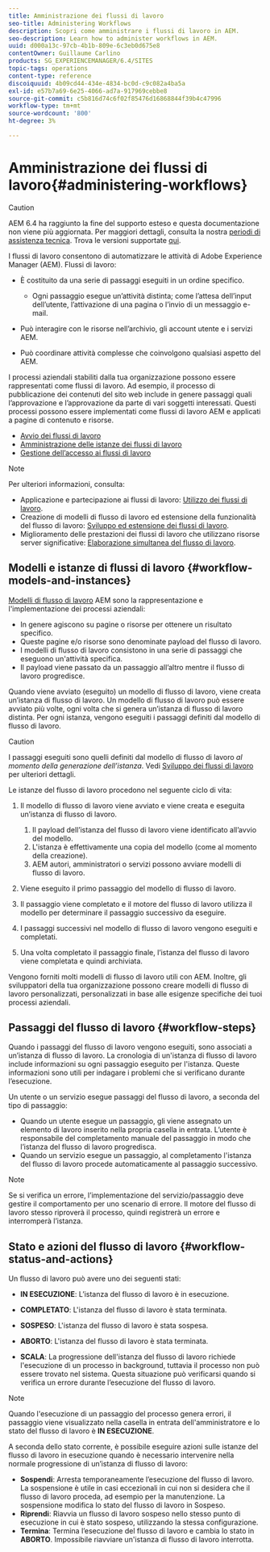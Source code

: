 ```yaml
---
title: Amministrazione dei flussi di lavoro
seo-title: Administering Workflows
description: Scopri come amministrare i flussi di lavoro in AEM.
seo-description: Learn how to administer workflows in AEM.
uuid: d000a13c-97cb-4b1b-809e-6c3eb0d675e8
contentOwner: Guillaume Carlino
products: SG_EXPERIENCEMANAGER/6.4/SITES
topic-tags: operations
content-type: reference
discoiquuid: 4b09cd44-434e-4834-bc0d-c9c082a4ba5a
exl-id: e57b7a69-6e25-4066-ad7a-917969cebbe8
source-git-commit: c5b816d74c6f02f85476d16868844f39b4c47996
workflow-type: tm+mt
source-wordcount: '800'
ht-degree: 3%

---
```


# Amministrazione dei flussi di lavoro{#administering-workflows}

>[!CAUTION]
>
>AEM 6.4 ha raggiunto la fine del supporto esteso e questa documentazione non viene più aggiornata. Per maggiori dettagli, consulta la nostra [periodi di assistenza tecnica](https://helpx.adobe.com/it/support/programs/eol-matrix.html). Trova le versioni supportate [qui](https://experienceleague.adobe.com/docs/).

I flussi di lavoro consentono di automatizzare le attività di Adobe Experience Manager (AEM). Flussi di lavoro:

* È costituito da una serie di passaggi eseguiti in un ordine specifico.

   * Ogni passaggio esegue un’attività distinta; come l’attesa dell’input dell’utente, l’attivazione di una pagina o l’invio di un messaggio e-mail.

* Può interagire con le risorse nell’archivio, gli account utente e i servizi AEM.
* Può coordinare attività complesse che coinvolgono qualsiasi aspetto del AEM.

I processi aziendali stabiliti dalla tua organizzazione possono essere rappresentati come flussi di lavoro. Ad esempio, il processo di pubblicazione dei contenuti del sito web include in genere passaggi quali l’approvazione e l’approvazione da parte di vari soggetti interessati. Questi processi possono essere implementati come flussi di lavoro AEM e applicati a pagine di contenuto e risorse.

* [Avvio dei flussi di lavoro](/help/sites-administering/workflows-starting.md)
* [Amministrazione delle istanze dei flussi di lavoro](/help/sites-administering/workflows-administering.md)
* [Gestione dell’accesso ai flussi di lavoro](/help/sites-administering/workflows-managing.md)

>[!NOTE]
>
>Per ulteriori informazioni, consulta:
>
>* Applicazione e partecipazione ai flussi di lavoro: [Utilizzo dei flussi di lavoro](/help/sites-authoring/workflows.md).
>* Creazione di modelli di flusso di lavoro ed estensione della funzionalità del flusso di lavoro: [Sviluppo ed estensione dei flussi di lavoro](/help/sites-developing/workflows.md).
>* Miglioramento delle prestazioni dei flussi di lavoro che utilizzano risorse server significative: [Elaborazione simultanea del flusso di lavoro](/help/sites-deploying/configuring-performance.md#concurrent-workflow-processing).
>


## Modelli e istanze di flussi di lavoro {#workflow-models-and-instances}

[Modelli di flusso di lavoro](/help/sites-developing/workflows.md#model) AEM sono la rappresentazione e l&#39;implementazione dei processi aziendali:

* In genere agiscono su pagine o risorse per ottenere un risultato specifico.
* Queste pagine e/o risorse sono denominate payload del flusso di lavoro.
* I modelli di flusso di lavoro consistono in una serie di passaggi che eseguono un&#39;attività specifica.
* Il payload viene passato da un passaggio all’altro mentre il flusso di lavoro progredisce.

Quando viene avviato (eseguito) un modello di flusso di lavoro, viene creata un’istanza di flusso di lavoro. Un modello di flusso di lavoro può essere avviato più volte, ogni volta che si genera un’istanza di flusso di lavoro distinta. Per ogni istanza, vengono eseguiti i passaggi definiti dal modello di flusso di lavoro.

>[!CAUTION]
>
>I passaggi eseguiti sono quelli definiti dal modello di flusso di lavoro *al momento della generazione dell’istanza*. Vedi [Sviluppo dei flussi di lavoro](/help/sites-developing/workflows.md#model) per ulteriori dettagli.

Le istanze del flusso di lavoro procedono nel seguente ciclo di vita:

1. Il modello di flusso di lavoro viene avviato e viene creata e eseguita un’istanza di flusso di lavoro.

   1. Il payload dell’istanza del flusso di lavoro viene identificato all’avvio del modello.
   1. L&#39;istanza è effettivamente una copia del modello (come al momento della creazione).
   1. AEM autori, amministratori o servizi possono avviare modelli di flusso di lavoro.

1. Viene eseguito il primo passaggio del modello di flusso di lavoro.
1. Il passaggio viene completato e il motore del flusso di lavoro utilizza il modello per determinare il passaggio successivo da eseguire.
1. I passaggi successivi nel modello di flusso di lavoro vengono eseguiti e completati.
1. Una volta completato il passaggio finale, l’istanza del flusso di lavoro viene completata e quindi archiviata.

Vengono forniti molti modelli di flusso di lavoro utili con AEM. Inoltre, gli sviluppatori della tua organizzazione possono creare modelli di flusso di lavoro personalizzati, personalizzati in base alle esigenze specifiche dei tuoi processi aziendali.

## Passaggi del flusso di lavoro {#workflow-steps}

Quando i passaggi del flusso di lavoro vengono eseguiti, sono associati a un’istanza di flusso di lavoro. La cronologia di un&#39;istanza di flusso di lavoro include informazioni su ogni passaggio eseguito per l&#39;istanza. Queste informazioni sono utili per indagare i problemi che si verificano durante l’esecuzione.

Un utente o un servizio esegue passaggi del flusso di lavoro, a seconda del tipo di passaggio:

* Quando un utente esegue un passaggio, gli viene assegnato un elemento di lavoro inserito nella propria casella in entrata. L’utente è responsabile del completamento manuale del passaggio in modo che l’istanza del flusso di lavoro progredisca.
* Quando un servizio esegue un passaggio, al completamento l&#39;istanza del flusso di lavoro procede automaticamente al passaggio successivo.

>[!NOTE]
>
>Se si verifica un errore, l’implementazione del servizio/passaggio deve gestire il comportamento per uno scenario di errore. Il motore del flusso di lavoro stesso riproverà il processo, quindi registrerà un errore e interromperà l’istanza.

## Stato e azioni del flusso di lavoro {#workflow-status-and-actions}

Un flusso di lavoro può avere uno dei seguenti stati:

* **IN ESECUZIONE**: L’istanza del flusso di lavoro è in esecuzione.
* **COMPLETATO**: L&#39;istanza del flusso di lavoro è stata terminata.

* **SOSPESO**: L&#39;istanza del flusso di lavoro è stata sospesa.
* **ABORTO**: L&#39;istanza del flusso di lavoro è stata terminata.
* **SCALA**: La progressione dell&#39;istanza del flusso di lavoro richiede l&#39;esecuzione di un processo in background, tuttavia il processo non può essere trovato nel sistema. Questa situazione può verificarsi quando si verifica un errore durante l’esecuzione del flusso di lavoro.

>[!NOTE]
>
>Quando l&#39;esecuzione di un passaggio del processo genera errori, il passaggio viene visualizzato nella casella in entrata dell&#39;amministratore e lo stato del flusso di lavoro è **IN ESECUZIONE**.

A seconda dello stato corrente, è possibile eseguire azioni sulle istanze del flusso di lavoro in esecuzione quando è necessario intervenire nella normale progressione di un’istanza di flusso di lavoro:

* **Sospendi**: Arresta temporaneamente l’esecuzione del flusso di lavoro. La sospensione è utile in casi eccezionali in cui non si desidera che il flusso di lavoro proceda, ad esempio per la manutenzione. La sospensione modifica lo stato del flusso di lavoro in Sospeso.
* **Riprendi**: Riavvia un flusso di lavoro sospeso nello stesso punto di esecuzione in cui è stato sospeso, utilizzando la stessa configurazione.
* **Termina**: Termina l’esecuzione del flusso di lavoro e cambia lo stato in **ABORTO**. Impossibile riavviare un&#39;istanza di flusso di lavoro interrotta.
